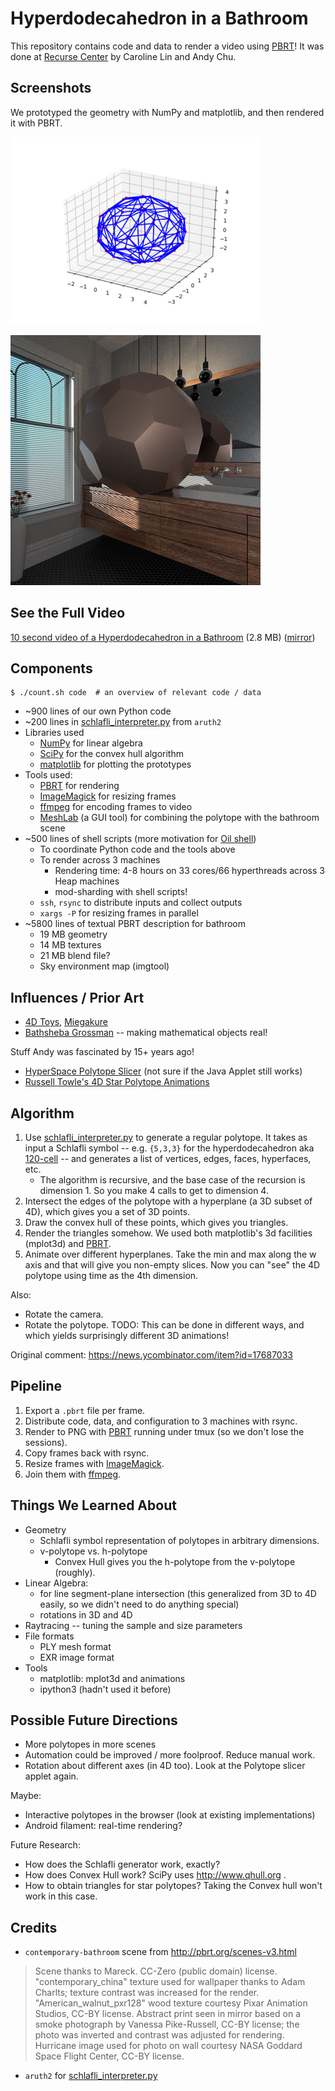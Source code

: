 Hyperdodecahedron in a Bathroom
===============================

This repository contains code and data to render a video using [PBRT][]!  It
was done at [Recurse Center][] by Caroline Lin and Andy Chu.

[PBRT]: http://www.pbrt.org/
[Recurse Center]: https://recurse.com

Screenshots
-----------

We prototyped the geometry with NumPy and matplotlib, and then rendered it
with PBRT.

![Wireframe of Hyperdodecahedron][wireframe-120]

![Rendered Screenshot][rendered-120]

[wireframe-120]: https://raw.githubusercontent.com/caroline-lin/pbrt-video/master/media/5-3-3__frame002.small.png

[rendered-120]: https://raw.githubusercontent.com/caroline-lin/pbrt-video/master/media/frame050.small.png

See the Full Video
------------------

[10 second video of a Hyperdodecahedron in a Bathroom][120-cell-bathroom] (2.8 MB) ([mirror][120-cell-mirror])

[120-cell-bathroom]: http://www.oilshell.org/recurse/120-cell-bathroom.original.html
[120-cell-mirror]: https://andychu.github.io/recurse/120-cell-bathroom.mirror.html

Components
----------

    $ ./count.sh code  # an overview of relevant code / data

- ~900 lines of our own Python code
- ~200 lines in [schlafli_interpreter.py][] from `aruth2`
- Libraries used
  - [NumPy][] for linear algebra
  - [SciPy][] for the convex hull algorithm
  - [matplotlib][] for plotting the prototypes
- Tools used:
  - [PBRT][] for rendering
  - [ImageMagick][] for resizing frames
  - [ffmpeg][] for encoding frames to video
  - [MeshLab][] (a GUI tool) for combining the polytope with the bathroom scene
- ~500 lines of shell scripts (more motivation for [Oil shell](http://www.oilshell.org/))
  - To coordinate Python code and the tools above
  - To render across 3 machines
    - Rendering time: 4-8 hours on 33 cores/66 hyperthreads across 3 Heap
      machines
    - mod-sharding with shell scripts!
  - `ssh`, `rsync` to distribute inputs and collect outputs
  - `xargs -P` for resizing frames in parallel
- ~5800 lines of textual PBRT description for bathroom
  - 19 MB geometry
  - 14 MB textures
  - 21 MB blend file?
  - Sky environment map (imgtool)

[schlafli_interpreter.py]: https://github.com/aruth2/schlafli/blob/master/schlafli_interpreter.py

[NumPy]: http://www.numpy.org/
[SciPy]: https://www.scipy.org/
[matplotlib]: https://matplotlib.org/

[ImageMagick]: https://www.imagemagick.org/script/index.php
[ffmpeg]: https://www.ffmpeg.org/
[MeshLab]: http://www.meshlab.net/

Influences / Prior Art
----------------------

- [4D Toys](http://4dtoys.com/), [Miegakure](http://miegakure.com/)
- [Bathsheba Grossman](https://bathsheba.com/sculpt/) -- making mathematical
  objects real!

Stuff Andy was fascinated by 15+ years ago!

- [HyperSpace Polytope Slicer](http://dogfeathers.com/java/hyperslice.html)
  (not sure if the Java Applet still works)
- [Russell Towle's 4D Star Polytope Animations](http://dogfeathers.com/towle/star.html)

Algorithm
---------

1. Use [schlafli_interpreter.py][] to generate a regular polytope.  It takes as
   input a Schlafli symbol -- e.g. `{5,3,3}` for the hyperdodecahedron aka
   [120-cell][] -- and generates a list of vertices, edges, faces, hyperfaces,
   etc.
   - The algorithm is recursive, and the base case of the recursion is
     dimension 1.  So you make 4 calls to get to dimension 4.
2. Intersect the edges of the polytope with a hyperplane (a 3D subset of 4D),
   which gives you a set of 3D points.
3. Draw the convex hull of these points, which gives you triangles.
4. Render the triangles somehow.  We used both matplotlib's 3d facilities
   (mplot3d) and [PBRT][].
5. Animate over different hyperplanes. Take the min and max along the w axis
   and that will give you non-empty slices. Now you can "see" the 4D polytope
   using time as the 4th dimension.

Also:

- Rotate the camera.
- Rotate the polytope.  TODO: This can be done in different ways, and which
  yields surprisingly different 3D animations!

[120-cell]: https://bathsheba.com/sculpt/

[schlafli]: https://github.com/aruth2/schlafli

Original comment: https://news.ycombinator.com/item?id=17687033

Pipeline
--------

1. Export a `.pbrt` file per frame.
2. Distribute code, data, and configuration to 3 machines with rsync.
3. Render to PNG with [PBRT][] running under tmux (so we don't lose the sessions).
4. Copy frames back with rsync.
5. Resize frames with [ImageMagick][].
6. Join them with [ffmpeg][].

Things We Learned About
-----------------------

- Geometry
  - Schlafli symbol representation of polytopes in arbitrary dimensions.
  - v-polytope vs. h-polytope 
    - Convex Hull gives you the h-polytope from the v-polytope (roughly).
- Linear Algebra:
  - for line segment-plane intersection (this generalized from 3D to 4D
    easily, so we didn't need to do anything special)
  - rotations in 3D and 4D
- Raytracing -- tuning the sample and size parameters
- File formats
  - PLY mesh format
  - EXR image format
- Tools
  - matplotlib: mplot3d and animations
  - ipython3 (hadn't used it before)

Possible Future Directions
--------------------------

- More polytopes in more scenes
- Automation could be improved / more foolproof.  Reduce manual work.
- Rotation about different axes (in 4D too).  Look at the Polytope slicer
  applet again.

Maybe:

- Interactive polytopes in the browser (look at existing implementations)
- Android filament: real-time rendering?

Future Research:

- How does the Schlafli generator work, exactly?
- How does Convex Hull work?  SciPy uses http://www.qhull.org .
- How to obtain triangles for star polytopes?  Taking the Convex hull won't
  work in this case.

Credits
-------

- `contemporary-bathroom` scene from http://pbrt.org/scenes-v3.html

> Scene thanks to Mareck. CC-Zero (public domain) license.
> "contemporary_china" texture used for wallpaper thanks to Adam Charlts;
> texture contrast was increased for the render. "American_walnut_pxr128" wood
> texture courtesy Pixar Animation Studios, CC-BY license. Abstract print seen
> in mirror based on a smoke photograph by Vanessa Pike-Russell, CC-BY
> license; the photo was inverted and contrast was adjusted for rendering.
> Hurricane image used for photo on wall courtesy NASA Goddard Space Flight
> Center, CC-BY license.

- `aruth2` for [schlafli_interpreter.py][]

